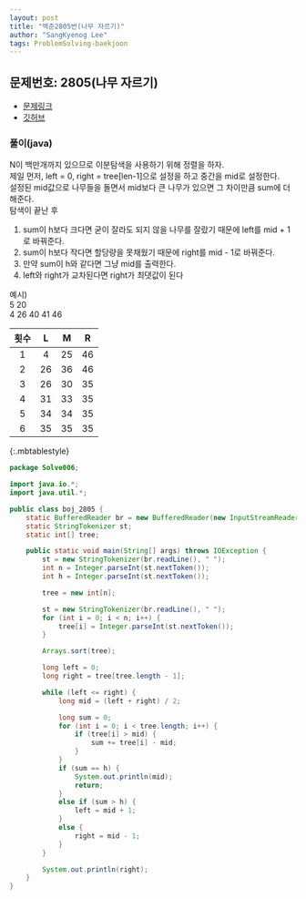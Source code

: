 ```yaml
---
layout: post
title: "백준2805번(나무 자르기)"
author: "SangKyenog Lee"
tags: ProblemSolving-baekjoon
---
```


## 문제번호: 2805(나무 자르기)
- [문제링크](https://www.acmicpc.net/problem/2805)
- [깃허브](https://github.com/sksk713/PS/blob/master/4%EC%A3%BC%EC%B0%A8/2805.java)

### 풀이(java)
N이 백만개까지 있으므로 이분탐색을 사용하기 위해 정렬을 하자.<br>
제일 먼저, left = 0, right =  tree[len-1]으로 설정을 하고 중간을 mid로 설정한다.<br>
설정된 mid값으로 나무들을 돌면서 mid보다 큰 나무가 있으면 그 차이만큼 sum에 더해준다.<br>
탐색이 끝난 후<br>
1. sum이 h보다 크다면 굳이 잘라도 되지 않을 나무를 잘랐기 때문에 left를 mid + 1로 바꿔준다.<br>
2. sum이 h보다 작다면 할당량을 못채웠기 때문에 right를 mid - 1로 바꿔준다.<br>
3. 만약 sum이 h와 같다면 그냥 mid를 출력한다.
4. left와 right가 교차된다면 right가 최댓값이 된다

예시)<br>
5 20<br>
4 26 40 41 46

|횟수|L|M|R|
|:--:|:--:|:--:|:--:|
|1|4|25|46|
|2|26|36|46|
|3|26|30|35|
|4|31|33|35|
|5|34|34|35|
|6|35|35|35|
{:.mbtablestyle}

```java
package Solve006;

import java.io.*;
import java.util.*;

public class boj_2805 {
    static BufferedReader br = new BufferedReader(new InputStreamReader(System.in));
    static StringTokenizer st;
    static int[] tree;

    public static void main(String[] args) throws IOException {
        st = new StringTokenizer(br.readLine(), " ");
        int n = Integer.parseInt(st.nextToken());
        int h = Integer.parseInt(st.nextToken());

        tree = new int[n];

        st = new StringTokenizer(br.readLine(), " ");
        for (int i = 0; i < n; i++) {
            tree[i] = Integer.parseInt(st.nextToken());
        }

        Arrays.sort(tree);

        long left = 0;
        long right = tree[tree.length - 1];

        while (left <= right) {
            long mid = (left + right) / 2;

            long sum = 0;
            for (int i = 0; i < tree.length; i++) {
                if (tree[i] > mid) {
                    sum += tree[i] - mid;
                }
            }
            if (sum == h) {
                System.out.println(mid);
                return;
            }
            else if (sum > h) {
                left = mid + 1;
            }
            else {
                right = mid - 1;
            }
        }

        System.out.println(right);
    }
}

```